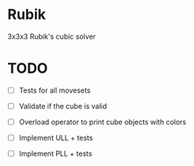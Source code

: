 # Rubik
3x3x3 Rubik's cubic solver

# TODO
- [ ] Tests for all movesets
- [ ] Validate if the cube is valid
- [ ] Overload operator to print cube objects with colors
- [ ] Implement ULL + tests
- [ ] Implement PLL + tests

